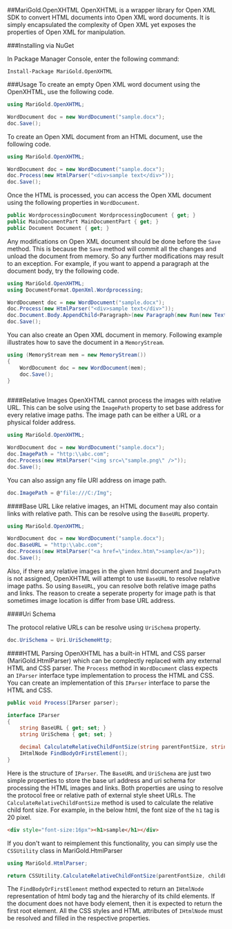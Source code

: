 ##MariGold.OpenXHTML
OpenXHTML is a wrapper library for Open XML SDK to convert HTML documents into Open XML word documents. It is simply encapsulated the complexity of Open XML yet exposes the properties of Open XML for manipulation.

###Installing via NuGet

In Package Manager Console, enter the following command:
```
Install-Package MariGold.OpenXHTML
```
###Usage
To create an empty Open XML word document using the OpenXHTML, use the following code.

```csharp
using MariGold.OpenXHTML;

WordDocument doc = new WordDocument("sample.docx");
doc.Save();
```
To create an Open XML document from an HTML document, use the following code.

```csharp
using MariGold.OpenXHTML;

WordDocument doc = new WordDocument("sample.docx");
doc.Process(new HtmlParser("<div>sample text</div>"));
doc.Save();
```
Once the HTML is processed, you can access the Open XML document using the following properties in `WordDocument`.
 

```csharp
public WordprocessingDocument WordprocessingDocument { get; }
public MainDocumentPart MainDocumentPart { get; }
public Document Document { get; }
```
Any modifications on Open XML document should be done before the `Save` method. This is because the `Save` method will commit all the changes and unload the document from memory. So any further modifications may result to an exception. For example, if you want to append a paragraph at the document body, try the following code.
```csharp
using MariGold.OpenXHTML;
using DocumentFormat.OpenXml.Wordprocessing;

WordDocument doc = new WordDocument("sample.docx");
doc.Process(new HtmlParser("<div>sample text</div>"));
doc.Document.Body.AppendChild<Paragraph>(new Paragraph(new Run(new Text("added text"))));
doc.Save();
```
You can also create an Open XML document in memory. Following example illustrates how to save the document in a `MemoryStream`.

```csharp
using (MemoryStream mem = new MemoryStream())
{
	WordDocument doc = new WordDocument(mem);
	doc.Save();
}
			
```

####Relative Images
OpenXHTML cannot process the images with relative URL. This can be solve using the `ImagePath` property to set base address for every relative image paths. The image path can be either a URL or a physical folder address.

```csharp
using MariGold.OpenXHTML;

WordDocument doc = new WordDocument("sample.docx");
doc.ImagePath = "http:\\abc.com";
doc.Process(new HtmlParser("<img src=\"sample.png\" />"));
doc.Save();
```

You can also assign any file URI address on image path.
```csharp
doc.ImagePath = @"file:///C:/Img";
```

####Base URL
Like relative images, an HTML document may also contain links with relative path. This can be resolve using the `BaseURL` property.

```csharp
using MariGold.OpenXHTML;

WordDocument doc = new WordDocument("sample.docx");
doc.BaseURL = "http:\\abc.com";
doc.Process(new HtmlParser("<a href=\"index.htm\">sample</a>"));
doc.Save();
```
Also, if there any relative images in the given html document and `ImagePath` is not assigned, OpenXHTML will attempt to use `BaseURL` to resolve relative image paths. So using `BaseURL`, you can resolve both relative image paths and links. The reason to create a seperate property for image path is that sometimes image location is differ from base URL address.

####Uri Schema

The protocol relative URLs can be resolve using `UriSchema` property. 

```csharp
doc.UriSchema = Uri.UriSchemeHttp;
```

####HTML Parsing
OpenXHTML has a built-in HTML and CSS parser (MariGold.HtmlParser) which can be complectly replaced with any external HTML and CSS parser. The `Process` method in `WordDocument` class expects an `IParser` interface type implementation to process the HTML and CSS. You can create an implementation of this `IParser` interface to parse the HTML and CSS.
```csharp
public void Process(IParser parser);
```

```csharp
interface IParser
{
	string BaseURL { get; set; }
	string UriSchema { get; set; }

	decimal CalculateRelativeChildFontSize(string parentFontSize, string childFontSize);
	IHtmlNode FindBodyOrFirstElement();
}
```
Here is the structure of `IParser`. The `BaseURL` and `UriSchema` are just two simple properties to store the base url address and uri schema for processing the HTML images and links. Both properties are using to resolve the protocol free or relative path of external style sheet URLs. The `CalculateRelativeChildFontSize` method is used to calculate the relative child font size. For example, in the below html, the font size of the `h1` tag is 20 pixel. 

```html
<div style="font-size:16px"><h1>sample</h1></div>
```

If you don't want to reimplement this functionality, you can simply use the `CSSUtility` class in MariGold.HtmlParser

```csharp
using MariGold.HtmlParser;

return CSSUtility.CalculateRelativeChildFontSize(parentFontSize, childFontSize);
```

The `FindBodyOrFirstElement` method expected to return an `IHtmlNode` representation of html body tag and the hierarchy of its child elements. If the document does not have body element, then it is expected to return the first root element. All the CSS styles and HTML attributes of `IHtmlNode` must be resolved and filled in the respective properties.
